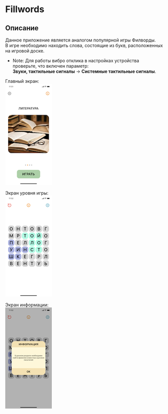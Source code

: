 # Fillwords  

## Описание  
Данное приложение является аналогом популярной игры Филворды.  
В игре необходимо находить слова, состоящие из букв, расположенных на игровой доске.  
  
- Note: Для работы вибро отклика в настройках устройства проверьте, что включен параметр:  
**Звуки, тактильные сигналы** -> **Системные тактильные сигналы**.  
  
Главный экран:  
![Главный экран. Позволяет выбрать уровень в игре, а также содержит кнопки навигации.][image-1]  

Экран уровня игры:  
![Экран уровня игры. Содержит игровое поле, а также кнопки навигации.][image-2]  

Экран информации:  
![Экран информации. Демонстрирует пользователю, какие слова необходимо найти в данном разделе игры.][image-3]


[image-1]:    Screenshots/MainScreen.PNG
[image-2]:    Screenshots/Game.PNG
[image-3]:    Screenshots/Info.PNG
